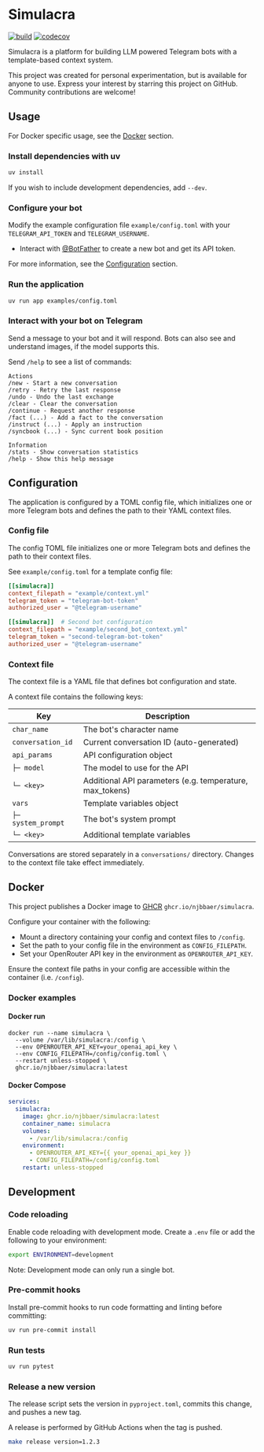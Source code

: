 # Simulacra

[![build](https://github.com/njbbaer/simulacra/actions/workflows/build.yml/badge.svg?branch=master)](https://github.com/njbbaer/simulacra/actions/workflows/build.yml)
[![codecov](https://codecov.io/gh/njbbaer/simulacra/graph/badge.svg?token=F6D6YPZLZC)](https://codecov.io/gh/njbbaer/simulacra)

Simulacra is a platform for building LLM powered Telegram bots with a template-based context system.

This project was created for personal experimentation, but is available for anyone to use. Express your interest by starring this project on GitHub. Community contributions are welcome!

## Usage

For Docker specific usage, see the [Docker](#docker) section.

### Install dependencies with uv

```sh
uv install
```

If you wish to include development dependencies, add `--dev`.

### Configure your bot

Modify the example configuration file `example/config.toml` with your `TELEGRAM_API_TOKEN` and `TELEGRAM_USERNAME`.

- Interact with [@BotFather](https://t.me/botfather) to create a new bot and get its API token.

For more information, see the [Configuration](#configuration) section.

### Run the application

```sh
uv run app examples/config.toml
```

### Interact with your bot on Telegram

Send a message to your bot and it will respond.
Bots can also see and understand images, if the model supports this.

Send `/help` to see a list of commands:

```text
Actions
/new - Start a new conversation
/retry - Retry the last response
/undo - Undo the last exchange
/clear - Clear the conversation
/continue - Request another response
/fact (...) - Add a fact to the conversation
/instruct (...) - Apply an instruction
/syncbook (...) - Sync current book position

Information
/stats - Show conversation statistics
/help - Show this help message
```

## Configuration

The application is configured by a TOML config file, which initializes one or more Telegram bots and defines the path to their YAML context files.

### Config file

The config TOML file initializes one or more Telegram bots and defines the path to their context files.

See `example/config.toml` for a template config file:

```toml
[[simulacra]]
context_filepath = "example/context.yml"
telegram_token = "telegram-bot-token"
authorized_user = "@telegram-username"

[[simulacra]]  # Second bot configuration
context_filepath = "example/second_bot_context.yml"
telegram_token = "second-telegram-bot-token"
authorized_user = "@telegram-username"
```

### Context file

The context file is a YAML file that defines bot configuration and state.

A context file contains the following keys:

| Key | Description |
|-----|-------------|
| `char_name` | The bot's character name |
| `conversation_id` | Current conversation ID (auto-generated) |
| `api_params` | API configuration object |
| `├─ model` | The model to use for the API |
| `└─ <key>` | Additional API parameters (e.g. temperature, max_tokens) |
| `vars` | Template variables object |
| `├─ system_prompt` | The bot's system prompt |
| `└─ <key>` | Additional template variables |

Conversations are stored separately in a `conversations/` directory. Changes to the context file take effect immediately.

## Docker

This project publishes a Docker image to [GHCR](https://github.com/njbbaer/simulacra/pkgs/container/simulacra) `ghcr.io/njbbaer/simulacra`.

Configure your container with the following:

- Mount a directory containing your config and context files to `/config`.
- Set the path to your config file in the environment as `CONFIG_FILEPATH`.
- Set your OpenRouter API key in the environment as `OPENROUTER_API_KEY`.

Ensure the context file paths in your config are accessible within the container (i.e. `/config`).

### Docker examples

#### Docker run

```shell
docker run --name simulacra \
  --volume /var/lib/simulacra:/config \
  --env OPENROUTER_API_KEY=your_openai_api_key \
  --env CONFIG_FILEPATH=/config/config.toml \
  --restart unless-stopped \
  ghcr.io/njbbaer/simulacra:latest
```

#### Docker Compose

```yaml
services:
  simulacra:
    image: ghcr.io/njbbaer/simulacra:latest
    container_name: simulacra
    volumes:
      - /var/lib/simulacra:/config
    environment:
      - OPENROUTER_API_KEY={{ your_openai_api_key }}
      - CONFIG_FILEPATH=/config/config.toml
    restart: unless-stopped
```

## Development

### Code reloading

Enable code reloading with development mode. Create a `.env` file or add the following to your environment:

```sh
export ENVIRONMENT=development
```

Note: Development mode can only run a single bot.

### Pre-commit hooks

Install pre-commit hooks to run code formatting and linting before committing:

```sh
uv run pre-commit install
```

### Run tests

```sh
uv run pytest
```

### Release a new version

The release script sets the version in `pyproject.toml`, commits this change, and pushes a new tag.

A release is performed by GitHub Actions when the tag is pushed.

```sh
make release version=1.2.3
```
